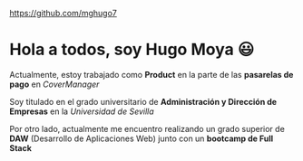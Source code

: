 https://github.com/mghugo7

# Hola a todos, soy Hugo Moya 😃

Actualmente, estoy trabajado como **Product** en la parte de las **pasarelas de pago** en *CoverManager*

Soy titulado en el grado universitario de **Administración y Dirección de Empresas** en la *Universidad de Sevilla*

Por otro lado, actualmente me encuentro realizando un grado superior de **DAW** (Desarrollo de Aplicaciones Web) junto con un **bootcamp de Full Stack**

